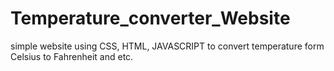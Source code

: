 # Temperature_converter_Website
simple website using CSS, HTML, JAVASCRIPT to convert temperature form Celsius to Fahrenheit and etc.
